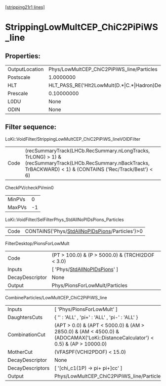 [[stripping21r1 lines]](./stripping21r1-index)

# StrippingLowMultCEP_ChiC2PiPiWS_line

## Properties:

|                |                                                        |
|----------------|--------------------------------------------------------|
| OutputLocation | Phys/LowMultCEP_ChiC2PiPiWS_line/Particles             |
| Postscale      | 1.0000000                                              |
| HLT            | HLT_PASS_RE('Hlt2LowMult(D.\*\|C.\*\|Hadron)Decision') |
| Prescale       | 0.10000000                                             |
| L0DU           | None                                                   |
| ODIN           | None                                                   |

## Filter sequence:

LoKi::VoidFilter/StrippingLowMultCEP_ChiC2PiPiWS_lineVOIDFilter

|      |                                                                                                                                                                    |
|------|--------------------------------------------------------------------------------------------------------------------------------------------------------------------|
| Code | (recSummaryTrack(LHCb.RecSummary.nLongTracks, TrLONG) \> 1) & (recSummaryTrack(LHCb.RecSummary.nBackTracks, TrBACKWARD) \< 1) & (CONTAINS ('Rec/Track/Best') \< 6) |

CheckPV/checkPVmin0

|        |     |
|--------|-----|
| MinPVs | 0   |
| MaxPVs | -1  |

LoKi::VoidFilter/SelFilterPhys_StdAllNoPIDsPions_Particles

|      |                                                                                                      |
|------|------------------------------------------------------------------------------------------------------|
| Code | CONTAINS('Phys/[StdAllNoPIDsPions](./stripping21r1-commonparticles-stdallnopidspions)/Particles')\>0 |

FilterDesktop/PionsForLowMult

|                 |                                                                                     |
|-----------------|-------------------------------------------------------------------------------------|
| Code            | (PT \> 100.0) & (P \> 5000.0) & (TRCHI2DOF \< 3.0)                                  |
| Inputs          | [ 'Phys/[StdAllNoPIDsPions](./stripping21r1-commonparticles-stdallnopidspions)' ] |
| DecayDescriptor | None                                                                                |
| Output          | Phys/PionsForLowMult/Particles                                                      |

CombineParticles/LowMultCEP_ChiC2PiPiWS_line

|                  |                                                                                                                                    |
|------------------|------------------------------------------------------------------------------------------------------------------------------------|
| Inputs           | [ 'Phys/PionsForLowMult' ]                                                                                                       |
| DaughtersCuts    | { '' : 'ALL' , 'pi+' : 'ALL' , 'pi-' : 'ALL' }                                                                                     |
| CombinationCut   | (APT \> 0.0) & (APT \< 5000.0) & (AM \> 2850.0) & (AM \< 4500.0) & (ADOCAMAX('LoKi::DistanceCalculator') \< 0.5) & (AP \> 10000.0) |
| MotherCut        | (VFASPF(VCHI2PDOF) \< 15.0)                                                                                                        |
| DecayDescriptor  | None                                                                                                                               |
| DecayDescriptors | [ '[chi_c1(1P) -\> pi+ pi+]cc' ]                                                                                               |
| Output           | Phys/LowMultCEP_ChiC2PiPiWS_line/Particles                                                                                         |
